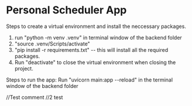 # Personal Scheduler App

Steps to create a virtual environment and install the neccessary packages.

1. run "python -m venv .venv" in terminal window of the backend folder
2. "source .venv/Scripts/activate"
3. "pip install -r requirements.txt" -- this will install all the required packages.
4. Run "deactivate" to close the virtual environment when closing the project.

Steps to run the app:
Run "uvicorn main:app --reload" in the terminal window of the backend folder

//Test comment
//2 test

